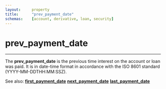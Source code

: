 ```yaml
---
layout:     property
title:      "prev_payment_date"
schemas:    [account, derivative, loan, security]
---
```


# prev_payment_date

---

The **prev_payment_date** is the previous time interest on the account or loan was paid. It is in date-time format in accordance with the ISO 8601 standard (YYYY-MM-DDTHH:MM:SSZ).

See also:
[**first_payment_date**][fpd]
[**next_payment_date**][npd]
[**last_payment_date**][lpd]


[fpd]: https://github.com/suadelabs/fire/blob/master/documentation/first_payment_date.md
[npd]: https://github.com/suadelabs/fire/blob/master/documentation/next_payment_date.md
[lpd]: https://github.com/suadelabs/fire/blob/master/documentation/last_payment_date.md
